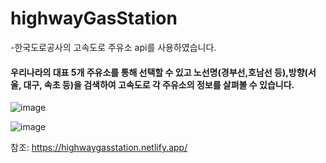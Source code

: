 # highwayGasStation

-한국도로공사의 고속도로 주유소 api를 사용하였습니다.

#### 우리나라의 대표 5개 주유소를 통해 선택할 수 있고 노선명(경부선,호남선 등),방향(서울, 대구, 속초 등)을 검색하여 고속도로 각 주유소의 정보를 살펴볼 수 있습니다. 


![image](https://user-images.githubusercontent.com/98815511/163743196-cf2afdfd-e3b8-4b7f-a837-1a2cb7beba9a.png)



![image](https://user-images.githubusercontent.com/98815511/163743290-e4aafadf-34e8-42b8-8942-e7e7af0cfd5b.png)


참조: https://highwaygasstation.netlify.app/
